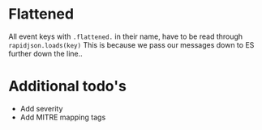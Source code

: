 # Flattened

All event keys with `.flattened.` in their name, have to be read through `rapidjson.loads(key)`
This is because we pass our messages down to ES further down the line..


# Additional todo's
- Add severity
- Add MITRE mapping tags